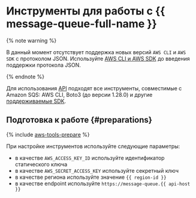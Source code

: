 # Инструменты для работы с {{ message-queue-full-name }}

{% note warning %}

В данный момент отсутствует поддержка новых версий `AWS CLI` и `AWS SDK` с протоколом JSON. Используйте [AWS CLI и AWS SDK](https://docs.aws.amazon.com/AWSSimpleQueueService/latest/SQSDeveloperGuide/sqs-json-faqs.html#json-protocol-getting-started) до введения поддержки протокола JSON.

{% endnote %}

Для использования [API](../../glossary/rest-api.md)  подходят все инструменты, совместимые с Amazon SQS: AWS CLI, Boto3 (до версии 1.28.0) и другие [поддерживаемые SDK](https://aws.amazon.com/ru/tools/#sdk).

## Подготовка к работе {#preparations}

{% include [aws-tools-prepare](../../_includes/aws-tools/aws-tools-prepare.md) %}

При настройке инструментов используйте следующие параметры:

* в качестве `AWS_ACCESS_KEY_ID` используйте идентификатор статического ключа
* в качестве `AWS_SECRET_ACCESS_KEY` используйте секретный ключ
* в качестве региона используйте значение `{{ region-id }}`
* в качестве endpoint используйте `https://message-queue.{{ api-host }}`


